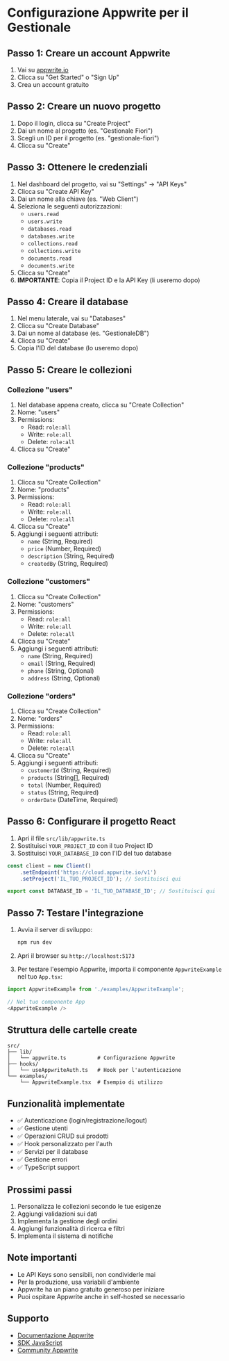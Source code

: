 # Configurazione Appwrite per il Gestionale

## Passo 1: Creare un account Appwrite

1. Vai su [appwrite.io](https://appwrite.io)
2. Clicca su "Get Started" o "Sign Up"
3. Crea un account gratuito

## Passo 2: Creare un nuovo progetto

1. Dopo il login, clicca su "Create Project"
2. Dai un nome al progetto (es. "Gestionale Fiori")
3. Scegli un ID per il progetto (es. "gestionale-fiori")
4. Clicca su "Create"

## Passo 3: Ottenere le credenziali

1. Nel dashboard del progetto, vai su "Settings" → "API Keys"
2. Clicca su "Create API Key"
3. Dai un nome alla chiave (es. "Web Client")
4. Seleziona le seguenti autorizzazioni:
   - `users.read`
   - `users.write`
   - `databases.read`
   - `databases.write`
   - `collections.read`
   - `collections.write`
   - `documents.read`
   - `documents.write`
5. Clicca su "Create"
6. **IMPORTANTE**: Copia il Project ID e la API Key (li useremo dopo)

## Passo 4: Creare il database

1. Nel menu laterale, vai su "Databases"
2. Clicca su "Create Database"
3. Dai un nome al database (es. "GestionaleDB")
4. Clicca su "Create"
5. Copia l'ID del database (lo useremo dopo)

## Passo 5: Creare le collezioni

### Collezione "users"
1. Nel database appena creato, clicca su "Create Collection"
2. Nome: "users"
3. Permissions: 
   - Read: `role:all`
   - Write: `role:all`
   - Delete: `role:all`
4. Clicca su "Create"

### Collezione "products"
1. Clicca su "Create Collection"
2. Nome: "products"
3. Permissions:
   - Read: `role:all`
   - Write: `role:all`
   - Delete: `role:all`
4. Clicca su "Create"
5. Aggiungi i seguenti attributi:
   - `name` (String, Required)
   - `price` (Number, Required)
   - `description` (String, Required)
   - `createdBy` (String, Required)

### Collezione "customers"
1. Clicca su "Create Collection"
2. Nome: "customers"
3. Permissions:
   - Read: `role:all`
   - Write: `role:all`
   - Delete: `role:all`
4. Clicca su "Create"
5. Aggiungi i seguenti attributi:
   - `name` (String, Required)
   - `email` (String, Required)
   - `phone` (String, Optional)
   - `address` (String, Optional)

### Collezione "orders"
1. Clicca su "Create Collection"
2. Nome: "orders"
3. Permissions:
   - Read: `role:all`
   - Write: `role:all`
   - Delete: `role:all`
4. Clicca su "Create"
5. Aggiungi i seguenti attributi:
   - `customerId` (String, Required)
   - `products` (String[], Required)
   - `total` (Number, Required)
   - `status` (String, Required)
   - `orderDate` (DateTime, Required)

## Passo 6: Configurare il progetto React

1. Apri il file `src/lib/appwrite.ts`
2. Sostituisci `YOUR_PROJECT_ID` con il tuo Project ID
3. Sostituisci `YOUR_DATABASE_ID` con l'ID del tuo database

```typescript
const client = new Client()
    .setEndpoint('https://cloud.appwrite.io/v1')
    .setProject('IL_TUO_PROJECT_ID'); // Sostituisci qui

export const DATABASE_ID = 'IL_TUO_DATABASE_ID'; // Sostituisci qui
```

## Passo 7: Testare l'integrazione

1. Avvia il server di sviluppo:
   ```bash
   npm run dev
   ```

2. Apri il browser su `http://localhost:5173`

3. Per testare l'esempio Appwrite, importa il componente `AppwriteExample` nel tuo `App.tsx`:

```typescript
import AppwriteExample from './examples/AppwriteExample';

// Nel tuo componente App
<AppwriteExample />
```

## Struttura delle cartelle create

```
src/
├── lib/
│   └── appwrite.ts          # Configurazione Appwrite
├── hooks/
│   └── useAppwriteAuth.ts   # Hook per l'autenticazione
└── examples/
    └── AppwriteExample.tsx  # Esempio di utilizzo
```

## Funzionalità implementate

- ✅ Autenticazione (login/registrazione/logout)
- ✅ Gestione utenti
- ✅ Operazioni CRUD sui prodotti
- ✅ Hook personalizzato per l'auth
- ✅ Servizi per il database
- ✅ Gestione errori
- ✅ TypeScript support

## Prossimi passi

1. Personalizza le collezioni secondo le tue esigenze
2. Aggiungi validazioni sui dati
3. Implementa la gestione degli ordini
4. Aggiungi funzionalità di ricerca e filtri
5. Implementa il sistema di notifiche

## Note importanti

- Le API Keys sono sensibili, non condividerle mai
- Per la produzione, usa variabili d'ambiente
- Appwrite ha un piano gratuito generoso per iniziare
- Puoi ospitare Appwrite anche in self-hosted se necessario

## Supporto

- [Documentazione Appwrite](https://appwrite.io/docs)
- [SDK JavaScript](https://appwrite.io/docs/references/cloud/client-web)
- [Community Appwrite](https://appwrite.io/discord) 